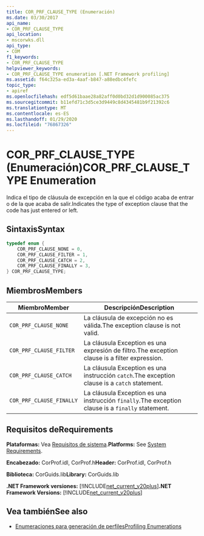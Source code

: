 ```yaml
---
title: COR_PRF_CLAUSE_TYPE (Enumeración)
ms.date: 03/30/2017
api_name:
- COR_PRF_CLAUSE_TYPE
api_location:
- mscorwks.dll
api_type:
- COM
f1_keywords:
- COR_PRF_CLAUSE_TYPE
helpviewer_keywords:
- COR_PRF_CLAUSE_TYPE enumeration [.NET Framework profiling]
ms.assetid: f64c325a-ed3a-4aaf-b847-a88edbc4fefc
topic_type:
- apiref
ms.openlocfilehash: edf5d61baae28a82aff0d0bd32d1d900085ac375
ms.sourcegitcommit: b11efd71c3d5ce3d9449c8d4345481b9f21392c6
ms.translationtype: MT
ms.contentlocale: es-ES
ms.lasthandoff: 01/29/2020
ms.locfileid: "76867326"
---
```

# <a name="cor_prf_clause_type-enumeration"></a><span data-ttu-id="dec3a-102">COR_PRF_CLAUSE_TYPE (Enumeración)</span><span class="sxs-lookup"><span data-stu-id="dec3a-102">COR_PRF_CLAUSE_TYPE Enumeration</span></span>
<span data-ttu-id="dec3a-103">Indica el tipo de cláusula de excepción en la que el código acaba de entrar o de la que acaba de salir.</span><span class="sxs-lookup"><span data-stu-id="dec3a-103">Indicates the type of exception clause that the code has just entered or left.</span></span>  
  
## <a name="syntax"></a><span data-ttu-id="dec3a-104">Sintaxis</span><span class="sxs-lookup"><span data-stu-id="dec3a-104">Syntax</span></span>  
  
```cpp  
typedef enum {  
    COR_PRF_CLAUSE_NONE = 0,  
    COR_PRF_CLAUSE_FILTER = 1,  
    COR_PRF_CLAUSE_CATCH = 2,  
    COR_PRF_CLAUSE_FINALLY = 3,  
} COR_PRF_CLAUSE_TYPE;  
```  
  
## <a name="members"></a><span data-ttu-id="dec3a-105">Miembros</span><span class="sxs-lookup"><span data-stu-id="dec3a-105">Members</span></span>  
  
|<span data-ttu-id="dec3a-106">Miembro</span><span class="sxs-lookup"><span data-stu-id="dec3a-106">Member</span></span>|<span data-ttu-id="dec3a-107">Descripción</span><span class="sxs-lookup"><span data-stu-id="dec3a-107">Description</span></span>|  
|------------|-----------------|  
|`COR_PRF_CLAUSE_NONE`|<span data-ttu-id="dec3a-108">La cláusula de excepción no es válida.</span><span class="sxs-lookup"><span data-stu-id="dec3a-108">The exception clause is not valid.</span></span>|  
|`COR_PRF_CLAUSE_FILTER`|<span data-ttu-id="dec3a-109">La cláusula Exception es una expresión de filtro.</span><span class="sxs-lookup"><span data-stu-id="dec3a-109">The exception clause is a filter expression.</span></span>|  
|`COR_PRF_CLAUSE_CATCH`|<span data-ttu-id="dec3a-110">La cláusula Exception es una instrucción `catch`.</span><span class="sxs-lookup"><span data-stu-id="dec3a-110">The exception clause is a `catch` statement.</span></span>|  
|`COR_PRF_CLAUSE_FINALLY`|<span data-ttu-id="dec3a-111">La cláusula Exception es una instrucción `finally`.</span><span class="sxs-lookup"><span data-stu-id="dec3a-111">The exception clause is a `finally` statement.</span></span>|  
  
## <a name="requirements"></a><span data-ttu-id="dec3a-112">Requisitos de</span><span class="sxs-lookup"><span data-stu-id="dec3a-112">Requirements</span></span>  
 <span data-ttu-id="dec3a-113">**Plataformas:** Vea [Requisitos de sistema](../../../../docs/framework/get-started/system-requirements.md).</span><span class="sxs-lookup"><span data-stu-id="dec3a-113">**Platforms:** See [System Requirements](../../../../docs/framework/get-started/system-requirements.md).</span></span>  
  
 <span data-ttu-id="dec3a-114">**Encabezado:** CorProf.idl, CorProf.h</span><span class="sxs-lookup"><span data-stu-id="dec3a-114">**Header:** CorProf.idl, CorProf.h</span></span>  
  
 <span data-ttu-id="dec3a-115">**Biblioteca:** CorGuids.lib</span><span class="sxs-lookup"><span data-stu-id="dec3a-115">**Library:** CorGuids.lib</span></span>  
  
 <span data-ttu-id="dec3a-116">**.NET Framework versiones:** [!INCLUDE[net_current_v20plus](../../../../includes/net-current-v20plus-md.md)]</span><span class="sxs-lookup"><span data-stu-id="dec3a-116">**.NET Framework Versions:** [!INCLUDE[net_current_v20plus](../../../../includes/net-current-v20plus-md.md)]</span></span>  
  
## <a name="see-also"></a><span data-ttu-id="dec3a-117">Vea también</span><span class="sxs-lookup"><span data-stu-id="dec3a-117">See also</span></span>

- [<span data-ttu-id="dec3a-118">Enumeraciones para generación de perfiles</span><span class="sxs-lookup"><span data-stu-id="dec3a-118">Profiling Enumerations</span></span>](profiling-enumerations.md)
